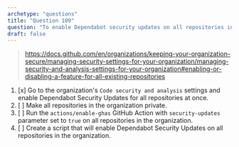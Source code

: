 ```yaml
---
archetype: "questions"
title: "Question 109"
question: "To enable Dependabot security updates on all repositories in an organization you should:"
draft: false
---
```



> https://docs.github.com/en/organizations/keeping-your-organization-secure/managing-security-settings-for-your-organization/managing-security-and-analysis-settings-for-your-organization#enabling-or-disabling-a-feature-for-all-existing-repositories
1. [x] Go to the organization's `Code security and analysis` settings and enable Dependabot Security Updates for all repositories at once.
1. [ ] Make all repositories in the organization private.
1. [ ] Run the `actions/enable-ghas` GitHub Action with `security-updates` parameter set to `true` on all repositories in the organization.
1. [ ] Create a script that will enable Dependabot Security Updates on all repositories in the organization.
